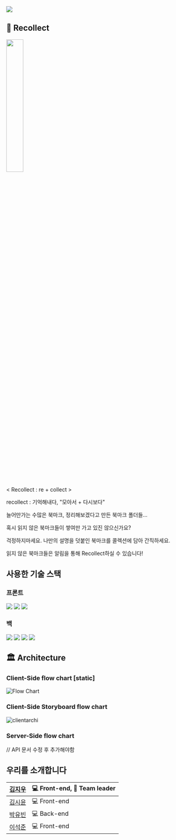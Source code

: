 <img src="https://img.shields.io/badge/PROJECT-RECOLLECT-blue?style=for-the-badge" >

## 📝 Recollect
<img src="https://user-images.githubusercontent.com/54028005/122155197-6c7b2b80-cea1-11eb-9934-7ea04e23ef29.png" width="30%">

< Recollect : re + collect > <br />

recollect : 기억해내다, "모아서  + 다시보다" <br />

늘어만가는 수많은 북마크, 정리해보겠다고 만든 북마크 폴더들... <br />

혹시 읽지 않은 북마크들이 쌓여만 가고 있진 않으신가요? <br />

걱정하지마세요. 나만의 설명을 덧붙인 북마크를 콜렉션에 담아 간직하세요.<br />

읽지 않은 북마크들은 알림을 통해 Recollect하실 수 있습니다!

## 사용한 기술 스택
### 프론트

<img src="https://img.shields.io/badge/FRONT-JAVASCRIPT-yellow?style=for-the-badge&logo=javascript" >
<img src="https://img.shields.io/badge/FRONT-REACT-skyblue?style=for-the-badge&logo=react" >
<img src="https://img.shields.io/badge/FRONT-REACTROUTERDOM-skyblue?style=for-the-badge&logo=react" >

### 백

<img src="https://img.shields.io/badge/BACK-NODE.SJ-teal?style=for-the-badge&logo=nodedotjs" >
<img src="https://img.shields.io/badge/BACK-EXPRESS-white?style=for-the-badge" >
<img src="https://img.shields.io/badge/BACK-Mysql-orange?style=for-the-badge&logo=mysql" >


<img src="https://user-images.githubusercontent.com/76909552/122406074-890b8680-cfbb-11eb-89f4-0a2c69246bb5.png" >

## 🏛 Architecture

### Client-Side flow chart [static]
![Flow Chart](https://user-images.githubusercontent.com/54028005/121215575-1b74a180-c8bb-11eb-9b17-4000b172e993.jpg)

### Client-Side Storyboard flow chart
![clientarchi](https://user-images.githubusercontent.com/54028005/121322771-3a6e4480-c94a-11eb-8798-c96e41b80cd4.png)

### Server-Side flow chart
// API 문서 수정 후 추가해야함

## 우리를 소개합니다

| [김지우](https://github.com/zuzokim)  | 💻 Front-end, 🌟 Team leader  |
| ------- | ----- |
| [김시윤](https://github.com/siyooonkim) | 💻 Front-end |
| [박유빈](https://github.com/Justicexx0099) | 💻 Back-end |
| [이석준](https://github.com/CodingGorani) | 💻 Front-end |







